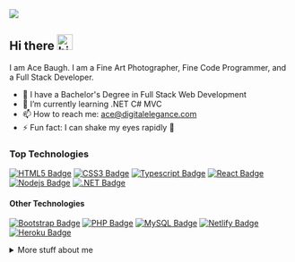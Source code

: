 <img src="https://pbs.twimg.com/profile_banners/124173926/1648994468">

## Hi there <img src="https://user-images.githubusercontent.com/1303154/88677602-1635ba80-d120-11ea-84d8-d263ba5fc3c0.gif" width="28px" alt="hi">

I am Ace Baugh. I am a Fine Art Photographer, Fine Code Programmer, and a Full Stack Developer.

- 🔭 I have a Bachelor's Degree in Full Stack Web Development
- 🌱 I’m currently learning .NET C# MVC
- 📫 How to reach me: ace@digitalelegance.com
- ⚡ Fun fact: I can shake my eyes rapidly :eyes:

### Top Technologies

<!-- TODO: Make technologies links takes you to repositories -->

[![HTML5 Badge](https://img.shields.io/badge/HTML5-E34F26?style=plastic&labelColor=222&logo=html5&logoColor=E34F26)](#) 
[![CSS3 Badge](https://img.shields.io/badge/CSS3-1572B6?style=plastic&labelColor=222&logo=css3&logoColor=1572B6)](#) 
[![Typescript Badge](https://img.shields.io/badge/-TypeScript-3178C6?style=plastic&labelColor=222&logo=typescript&logoColor=3178C6)](#) 
[![React Badge](https://img.shields.io/badge/-React-61DBFB?style=plastic&labelColor=222&logo=react&logoColor=61DBFB)](#) 
[![Nodejs Badge](https://img.shields.io/badge/-Nodejs-3C873A?style=plastic&labelColor=222&logo=node.js&logoColor=3C873A)](#)
[![.NET Badge](https://img.shields.io/badge/-.NET-512BD4?style=plastic&labelColor=222&logo=.NET&logoColor=512BD4)](#)

#### Other Technologies
[![Bootstrap Badge](https://img.shields.io/badge/Bootstrap-563D7C?style=plastic&labelColor=222&logo=bootstrap&logoColor=563D7C)](#) 
[![PHP Badge](https://img.shields.io/badge/PHP-777BB4?style=plastic&labelColor=222&logo=php&logoColor=777BB4)](#) 
[![MySQL Badge](https://img.shields.io/badge/MySQL-00000F?style=plastic&labelColor=222&logo=mysql&logoColor=white)](#) 
[![Netlify Badge](https://img.shields.io/badge/Netlify-00C7B7?style=plastic&labelColor=222&logo=netlify&logoColor=00C7B7)](#) 
[![Heroku Badge](https://img.shields.io/badge/Heroku-430098?style=plastic&labelColor=222&logo=heroku&logoColor=430098)](#)

<details>

<summary>
  More stuff about me
</summary>

[![Ace's GitHub stats](https://github-readme-stats.vercel.app/api?username=ace-d-baugh&theme=great-gatsby&title_color=d0b64f&text_color=FFF&bg_color=45,222,444,222&border_color=d0b64f&border_radius=20&show_icons=true&icon_color=d0b64f&&hide=contribs,prs)](https://github.com/ace-d-baugh/github-readme-stats)

[![Top Langs](https://github-readme-stats.vercel.app/api/top-langs/?username=ace-d-baugh&theme=great-gatsby&title_color=d0b64f&text_color=FFF&bg_color=45,222,444,222&border_color=d0b64f&border_radius=20&show_icons=true&icon_color=d0b64f)](https://github.com/ace-d-baugh/github-readme-stats)

</details>
